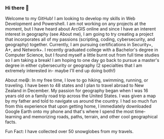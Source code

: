 ### Hi there 👋

<!--
**DaphneLoustalet/DaphneLoustalet** is a ✨ _special_ ✨ repository because its `README.md` (this file) appears on your GitHub profile.

Here are some ideas to get you started:

- 🔭 I’m currently working on ...
- 🌱 I’m currently learning ...
- 👯 I’m looking to collaborate on ...
- 🤔 I’m looking for help with ...
- 💬 Ask me about ...
- 📫 How to reach me: ...
- 😄 Pronouns: ...
- ⚡ Fun fact: ...
-->

Welcome to my GitHub! I am looking to develop my skills in Web Development and Powershell. I am not working on any projects at the moment, but I have heard about ArcGIS online and since I have an interent interest in geography (see About me), I am going to try creating a project that incorporates all of my passions (scripting, coding, cybersecurity, and geography) together. Currently, I am pursuing certifications in Security+, A+, and Network+. I recently graduated college with a Bachelor's degree in Computer Science, but I found myself a little burnt out from full time studies so I am taking a break! I am hoping to one day go back to pursue a master's degree in either cybersecurity or geography (2 specialties that I am extremely interested in- maybe I'll end up doing both!)

About me😄: In my free time, I love to go hiking, swimming, running, or traveling. I have been to 48 states and I plan to travel abroad to New Zealand in December. My passion for geography began when I was 16 years old on a family road trip across the United States. I was given a map by my father and told to navigate us around the country. I had so much fun from this experience that upon getting home, I immediately downloaded Google Earth onto my phone and that's where I spend the most time- learning and memorizing roads, paths, terrain, and other cool geographical facts. 

Fun Fact: I have collected over 50 snowglobes from my travels.
